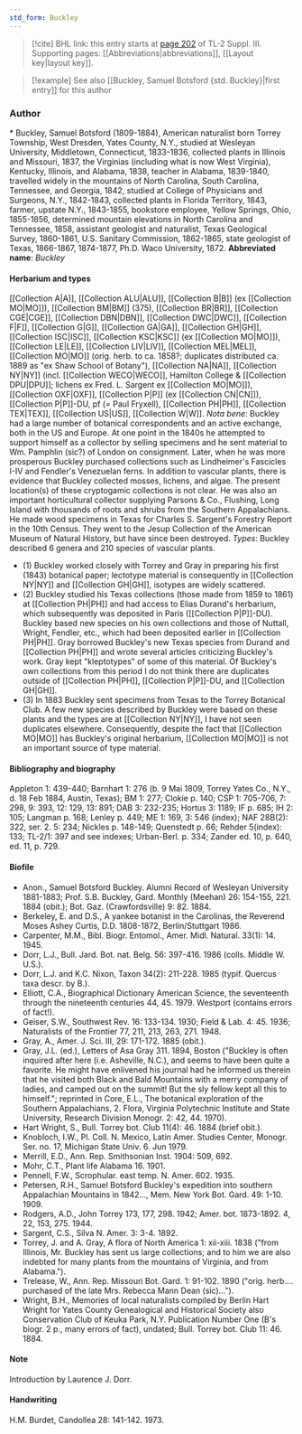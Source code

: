 ```yaml
---
std_form: Buckley
---
```


> [!cite] BHL link: this entry starts at [page 202](https://www.biodiversitylibrary.org/page/33266509) of TL-2 Suppl. III.
> Supporting pages: [[Abbreviations|abbreviations]], [[Layout key|layout key]].

> [!example] See also [[Buckley, Samuel Botsford {std. Buckley}|first entry]] for this author

### Author

\* Buckley, Samuel Botsford (1809-1884), American naturalist born Torrey Township, West Dresden, Yates County, N.Y., studied at Wesleyan University, Middletown, Connecticut, 1833-1836, collected plants in Illinois and Missouri, 1837, the Virginias (including what is now West Virginia), Kentucky, Illinois, and Alabama, 1838, teacher in Alabama, 1839-1840, travelled widely in the mountains of North Carolina, South Carolina, Tennessee, and Georgia, 1842, studied at College of Physicians and Surgeons, N.Y., 1842-1843, collected plants in Florida Territory, 1843, farmer, upstate N.Y., 1843-1855, bookstore employee, Yellow Springs, Ohio, 1855-1856, determined mountain elevations in North Carolina and Tennessee, 1858, assistant geologist and naturalist, Texas Geological Survey, 1860-1861, U.S. Sanitary Commission, 1862-1865, state geologist of Texas, 1866-1867, 1874-1877, Ph.D. Waco University, 1872. 
**Abbreviated name**: *Buckley*

#### Herbarium and types

[[Collection A|A]], [[Collection ALU|ALU]], [[Collection B|B]] (ex [[Collection MO|MO]]), [[Collection BM|BM]] (375), [[Collection BR|BR]], [[Collection CGE|CGE]], [[Collection DBN|DBN]], [[Collection DWC|DWC]], [[Collection F|F]], [[Collection G|G]], [[Collection GA|GA]], [[Collection GH|GH]], [[Collection ISC|ISC]], [[Collection KSC|KSC]] (ex [[Collection MO|MO]]), [[Collection LE|LE]], [[Collection LIV|LIV]], [[Collection MEL|MEL]], [[Collection MO|MO]] (orig. herb. to ca. 1858?; duplicates distributed ca. 1889 as "ex Shaw School of Botany"), [[Collection NA|NA]], [[Collection NY|NY]] (incl. [[Collection WECO|WECO]], Hamilton College & [[Collection DPU|DPU]]; lichens ex Fred. L. Sargent ex [[Collection MO|MO]]), [[Collection OXF|OXF]], [[Collection P|P]] (ex [[Collection CN|CN]]), [[Collection P|P]]-DU, pf (= Paul Fryxell), [[Collection PH|PH]], [[Collection TEX|TEX]], [[Collection US|US]], [[Collection W|W]].
*Nota bene*: Buckley had a large number of botanical correspondents and an active exchange, both in the US and Europe. At one point in the 1840s he attempted to support himself as a collector by selling specimens and he sent material to Wm. Pamphlin (sic?) of London on consignment. Later, when he was more prosperous Buckley purchased collections such as Lindheimer's Fascicles I-IV and Fendler's Venezuelan ferns.
In addition to vascular plants, there is evidence that Buckley collected mosses, lichens, and algae. The present location(s) of these cryptogamic collections is not clear. He was also an important horticultural collector supplying Parsons & Co., Flushing, Long Island with thousands of roots and shrubs from the Southern Appalachians. He made wood specimens in Texas for Charles S. Sargent's Forestry Report in the 10th Census. They went to the Jesup Collection of the American Museum of Natural History, but have since been destroyed.
*Types*: Buckley described 6 genera and 210 species of vascular plants.
- (1) Buckley worked closely with Torrey and Gray in preparing his first (1843) botanical paper; lectotype material is consequently in [[Collection NY|NY]] and [[Collection GH|GH]], isotypes are widely scattered.
- (2) Buckley studied his Texas collections (those made from 1859 to 1861) at [[Collection PH|PH]] and had access to Elias Durand's herbarium, which subsequently was deposited in Paris ([[Collection P|P]]-DU). Buckley based new species on his own collections and those of Nuttall, Wright, Fendler, etc., which had been deposited earlier in [[Collection PH|PH]]. Gray borrowed Buckley's new Texas species from Durand and [[Collection PH|PH]] and wrote several articles criticizing Buckley's work. Gray kept "kleptotypes" of some of this material. Of Buckley's own collections from this period I do not think there are duplicates outside of [[Collection PH|PH]], [[Collection P|P]]-DU, and [[Collection GH|GH]].
- (3) In 1883 Buckley sent specimens from Texas to the Torrey Botanical Club. A few new species described by Buckley were based on these plants and the types are at [[Collection NY|NY]], I have not seen duplicates elsewhere.
Consequently, despite the fact that [[Collection MO|MO]] has Buckley's original herbarium, [[Collection MO|MO]] is not an important source of type material.

#### Bibliography and biography

Appleton 1: 439-440; Barnhart 1: 276 (b. 9 Mai 1809, Torrey Yates Co., N.Y., d. 18 Feb 1884, Austin, Texas); BM 1: 277; Clokie p. 140; CSP 1: 705-706, 7: 298, 9: 393, 12: 129, 13: 891; DAB 3: 232-235; Hortus 3: 1189; IF p. 685; IH 2: 105; Langman p. 168; Lenley p. 449; ME 1: 169, 3: 546 (index); NAF 28B(2): 322, ser. 2. 5: 234; Nickles p. 148-149; Quenstedt p. 66; Rehder 5(index): 133; TL-2/1: 397 and see indexes; Urban-Berl. p. 334; Zander ed. 10, p. 640, ed. 11, p. 729.

#### Biofile

- Anon., Samuel Botsford Buckley. Alumni Record of Wesleyan University 1881-1883; Prof. S.B. Buckley, Gard. Monthly (Meehan) 26: 154-155, 221. 1884 (obit.); Bot. Gaz. (Crawfordsville) 9: 82. 1884.
- Berkeley, E. and D.S., A yankee botanist in the Carolinas, the Reverend Moses Ashey Curtis, D.D. 1808-1872, Berlin/Stuttgart 1986.
- Carpenter, M.M., Bibl. Biogr. Entomol., Amer. Midl. Natural. 33(1): 14. 1945.
- Dorr, L.J., Bull. Jard. Bot. nat. Belg. 56: 397-416. 1986 (colls. Middle W. U.S.).
- Dorr, L.J. and K.C. Nixon, Taxon 34(2): 211-228. 1985 (typif. Quercus taxa descr. by B.).
- Elliott, C.A., Biographical Dictionary American Science, the seventeenth through the nineteenth centuries 44, 45. 1979. Westport (contains errors of fact!).
- Geiser, S.W., Southwest Rev. 16: 133-134. 1930; Field & Lab. 4: 45. 1936; Naturalists of the Frontier 77, 211, 213, 263, 271. 1948.
- Gray, A., Amer. J. Sci. III, 29: 171-172. 1885 (obit.).
- Gray, J.L. (ed.), Letters of Asa Gray 311. 1894, Boston ("Buckley is often inquired after here (i.e. Asheville, N.C.), and seems to have been quite a favorite. He might have enlivened his journal had he informed us therein that he visited both Black and Bald Mountains with a merry company of ladies, and camped out on the summit! But the sly fellow kept all this to himself."; reprinted in Core, E.L., The botanical exploration of the Southern Appalachians, 2. Flora, Virginia Polytechnic Institute and State University, Research Division Monogr. 2: 42, 44. 1970).
- Hart Wright, S., Bull. Torrey bot. Club 11(4): 46. 1884 (brief obit.).
- Knobloch, I.W., Pl. Coll. N. Mexico, Latin Amer. Studies Center, Monogr. Ser. no. 17, Michigan State Univ. 6. Jun 1979.
- Merrill, E.D., Ann. Rep. Smithsonian Inst. 1904: 509, 692.
- Mohr, C.T., Plant life Alabama 16. 1901.
- Pennell, F.W., Scrophular. east temp. N. Amer. 602. 1935.
- Petersen, R.H., Samuel Botsford Buckley's expedition into southern Appalachian Mountains in 1842..., Mem. New York Bot. Gard. 49: 1-10. 1909.
- Rodgers, A.D., John Torrey 173, 177, 298. 1942; Amer. bot. 1873-1892. 4, 22, 153, 275. 1944.
- Sargent, C.S., Silva N. Amer. 3: 3-4. 1892.
- Torrey, J. and A. Gray, A flora of North America 1: xii-xiii. 1838 ("from Illinois, Mr. Buckley has sent us large collections; and to him we are also indebted for many plants from the mountains of Virginia, and from Alabama.").
- Trelease, W., Ann. Rep. Missouri Bot. Gard. 1: 91-102. 1890 ("orig. herb.... purchased of the late Mrs. Rebecca Mann Dean (sic)...").
- Wright, B.H., Memories of local naturalists compiled by Berlin Hart Wright for Yates County Genealogical and Historical Society also Conservation Club of Keuka Park, N.Y. Publication Number One (B's biogr. 2 p., many errors of fact), undated; Bull. Torrey bot. Club 11: 46. 1884.

#### Note

Introduction by Laurence J. Dorr.

#### Handwriting

H.M. Burdet, Candollea 28: 141-142. 1973.

